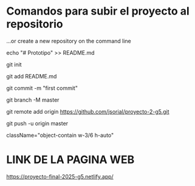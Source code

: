 # Comandos para subir el proyecto al repositorio 

…or create a new repository on the command line

echo "# Prototipo" >> README.md

git init

git add README.md

git commit -m "first commit"


git branch -M master

git remote add origin https://github.com/jsorial/proyecto-2-g5.git

git push -u origin master
  




className="object-contain w-3/6 h-auto"




# LINK DE LA PAGINA WEB

https://proyecto-final-2025-g5.netlify.app/
